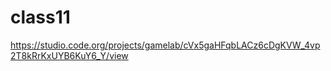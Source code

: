 # class11

https://studio.code.org/projects/gamelab/cVx5gaHFqbLACz6cDgKVW_4vp2T8kRrKxUYB6KuY6_Y/view
